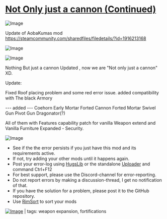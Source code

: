 # [Not Only just a cannon (Continued)](https://steamcommunity.com/sharedfiles/filedetails/?id=2622115784)

![Image](https://i.imgur.com/buuPQel.png)

Update of AobaKumas mod
https://steamcommunity.com/sharedfiles/filedetails/?id=1916213168

![Image](https://i.imgur.com/pufA0kM.png)
	
![Image](https://i.imgur.com/Z4GOv8H.png)

Nothing But just a cannon Updated , now we are "Not only just a cannon" XD.


Update: 

Fixed Roof placing problem and some red error issue.
added compatibility with The black Armory



--- added ---
Coehorn 
Early Mortar
Forted Cannon
Forted Mortar
Swivel Gun
Pivot Gun
Dragonator(?)

All of them with Features capability patch for vanilla Weapon extend and Vanilla Furniture Expanded - Security.

![Image](https://i.imgur.com/PwoNOj4.png)



-  See if the the error persists if you just have this mod and its requirements active.
-  If not, try adding your other mods until it happens again.
-  Post your error-log using [HugsLib](https://steamcommunity.com/workshop/filedetails/?id=818773962) or the standalone [Uploader](https://steamcommunity.com/sharedfiles/filedetails/?id=2873415404) and command Ctrl+F12
-  For best support, please use the Discord-channel for error-reporting.
-  Do not report errors by making a discussion-thread, I get no notification of that.
-  If you have the solution for a problem, please post it to the GitHub repository.
-  Use [RimSort](https://github.com/RimSort/RimSort/releases/latest) to sort your mods

 

[![Image](https://img.shields.io/github/v/release/emipa606/NotOnlyJustACannon?label=latest%20version&style=plastic&color=9f1111&labelColor=black)](https://steamcommunity.com/sharedfiles/filedetails/changelog/2622115784) | tags:  weapon expansion,  fortifications

